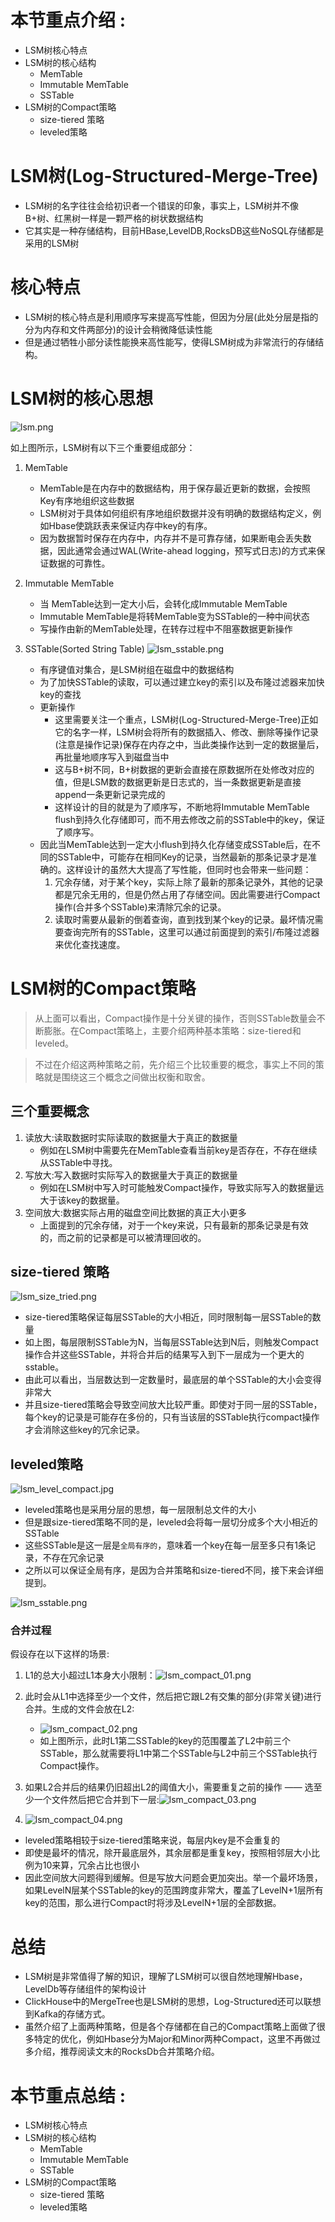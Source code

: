 # 本节重点介绍 :

- LSM树核心特点
- LSM树的核心结构
  - MemTable
  - Immutable MemTable
  - SSTable
- LSM树的Compact策略
  - size-tiered 策略
  - leveled策略

# LSM树(Log-Structured-Merge-Tree)

- LSM树的名字往往会给初识者一个错误的印象，事实上，LSM树并不像B+树、红黑树一样是一颗严格的树状数据结构
- 它其实是一种存储结构，目前HBase,LevelDB,RocksDB这些NoSQL存储都是采用的LSM树

# 核心特点

- LSM树的核心特点是利用顺序写来提高写性能，但因为分层(此处分层是指的分为内存和文件两部分)的设计会稍微降低读性能
- 但是通过牺牲小部分读性能换来高性能写，使得LSM树成为非常流行的存储结构。

# LSM树的核心思想

![lsm.png](https://fynotefile.oss-cn-zhangjiakou.aliyuncs.com/fynote/908/1630721607000/3a5d52412d0e4c8b86b4cbe5741d0d5e.png)

如上图所示，LSM树有以下三个重要组成部分：

1. MemTable

   - MemTable是在内存中的数据结构，用于保存最近更新的数据，会按照Key有序地组织这些数据
   - LSM树对于具体如何组织有序地组织数据并没有明确的数据结构定义，例如Hbase使跳跃表来保证内存中key的有序。
   - 因为数据暂时保存在内存中，内存并不是可靠存储，如果断电会丢失数据，因此通常会通过WAL(Write-ahead logging，预写式日志)的方式来保证数据的可靠性。
2. Immutable MemTable

   - 当 MemTable达到一定大小后，会转化成Immutable MemTable
   - Immutable MemTable是将转MemTable变为SSTable的一种中间状态
   - 写操作由新的MemTable处理，在转存过程中不阻塞数据更新操作
3. SSTable(Sorted String Table)
   ![lsm_sstable.png](https://fynotefile.oss-cn-zhangjiakou.aliyuncs.com/fynote/908/1630721607000/84a960617f1d44a290ae4db355d627aa.png)

   - 有序键值对集合，是LSM树组在磁盘中的数据结构
   - 为了加快SSTable的读取，可以通过建立key的索引以及布隆过滤器来加快key的查找
   - 更新操作
     - 这里需要关注一个重点，LSM树(Log-Structured-Merge-Tree)正如它的名字一样，LSM树会将所有的数据插入、修改、删除等操作记录(注意是操作记录)保存在内存之中，当此类操作达到一定的数据量后，再批量地顺序写入到磁盘当中
     - 这与B+树不同，B+树数据的更新会直接在原数据所在处修改对应的值，但是LSM数的数据更新是日志式的，当一条数据更新是直接append一条更新记录完成的
     - 这样设计的目的就是为了顺序写，不断地将Immutable MemTable flush到持久化存储即可，而不用去修改之前的SSTable中的key，保证了顺序写。
   - 因此当MemTable达到一定大小flush到持久化存储变成SSTable后，在不同的SSTable中，可能存在相同Key的记录，当然最新的那条记录才是准确的。这样设计的虽然大大提高了写性能，但同时也会带来一些问题：
     1. 冗余存储，对于某个key，实际上除了最新的那条记录外，其他的记录都是冗余无用的，但是仍然占用了存储空间。因此需要进行Compact操作(合并多个SSTable)来清除冗余的记录。
     2. 读取时需要从最新的倒着查询，直到找到某个key的记录。最坏情况需要查询完所有的SSTable，这里可以通过前面提到的索引/布隆过滤器来优化查找速度。

# LSM树的Compact策略

> 从上面可以看出，Compact操作是十分关键的操作，否则SSTable数量会不断膨胀。在Compact策略上，主要介绍两种基本策略：size-tiered和leveled。

> 不过在介绍这两种策略之前，先介绍三个比较重要的概念，事实上不同的策略就是围绕这三个概念之间做出权衡和取舍。

## 三个重要概念

1. 读放大:读取数据时实际读取的数据量大于真正的数据量
   - 例如在LSM树中需要先在MemTable查看当前key是否存在，不存在继续从SSTable中寻找。
2. 写放大:写入数据时实际写入的数据量大于真正的数据量
   - 例如在LSM树中写入时可能触发Compact操作，导致实际写入的数据量远大于该key的数据量。
3. 空间放大:数据实际占用的磁盘空间比数据的真正大小更多
   - 上面提到的冗余存储，对于一个key来说，只有最新的那条记录是有效的，而之前的记录都是可以被清理回收的。

## size-tiered 策略

![lsm_size_tried.png](https://fynotefile.oss-cn-zhangjiakou.aliyuncs.com/fynote/908/1630721607000/3b2c820cc0474e238f3895bd1bcf070d.png)

- size-tiered策略保证每层SSTable的大小相近，同时限制每一层SSTable的数量
- 如上图，每层限制SSTable为N，当每层SSTable达到N后，则触发Compact操作合并这些SSTable，并将合并后的结果写入到下一层成为一个更大的sstable。
- 由此可以看出，当层数达到一定数量时，最底层的单个SSTable的大小会变得非常大
- 并且size-tiered策略会导致空间放大比较严重。即使对于同一层的SSTable，每个key的记录是可能存在多份的，只有当该层的SSTable执行compact操作才会消除这些key的冗余记录。

## leveled策略

![lsm_level_compact.jpg](https://fynotefile.oss-cn-zhangjiakou.aliyuncs.com/fynote/908/1630721607000/0e0dc748be9e44afb32cada73a6b729e.jpg)

- leveled策略也是采用分层的思想，每一层限制总文件的大小
- 但是跟size-tiered策略不同的是，leveled会将每一层切分成多个大小相近的SSTable
- 这些SSTable是这一层是`全局有序的`，意味着一个key在每一层至多只有1条记录，不存在冗余记录
- 之所以可以保证全局有序，是因为合并策略和size-tiered不同，接下来会详细提到。

![lsm_sstable.png](https://fynotefile.oss-cn-zhangjiakou.aliyuncs.com/fynote/908/1630721607000/d31f001cb1524a55a91c4c0ee7869866.png)

### 合并过程

假设存在以下这样的场景:

1. L1的总大小超过L1本身大小限制：![lsm_compact_01.png](https://fynotefile.oss-cn-zhangjiakou.aliyuncs.com/fynote/908/1630721607000/1175e99f05134dc0b18fe1fc8187a39f.png)
2. 此时会从L1中选择至少一个文件，然后把它跟L2有交集的部分(非常关键)进行合并。生成的文件会放在L2:

   - ![lsm_compact_02.png](https://fynotefile.oss-cn-zhangjiakou.aliyuncs.com/fynote/908/1630721607000/63907b21f4fb46e79b22ebe0a233138c.png)
   - 如上图所示，此时L1第二SSTable的key的范围覆盖了L2中前三个SSTable，那么就需要将L1中第二个SSTable与L2中前三个SSTable执行Compact操作。
3. 如果L2合并后的结果仍旧超出L2的阈值大小，需要重复之前的操作 —— 选至少一个文件然后把它合并到下一层:![lsm_compact_03.png](https://fynotefile.oss-cn-zhangjiakou.aliyuncs.com/fynote/908/1630721607000/801f1beb92204f56ad7081eba7199688.png)
4. ![lsm_compact_04.png](https://fynotefile.oss-cn-zhangjiakou.aliyuncs.com/fynote/908/1630721607000/56d4defefa1548ccbf833c34c4865b25.png)

- leveled策略相较于size-tiered策略来说，每层内key是不会重复的
- 即使是最坏的情况，除开最底层外，其余层都是重复key，按照相邻层大小比例为10来算，冗余占比也很小
- 因此空间放大问题得到缓解。但是写放大问题会更加突出。举一个最坏场景，如果LevelN层某个SSTable的key的范围跨度非常大，覆盖了LevelN+1层所有key的范围，那么进行Compact时将涉及LevelN+1层的全部数据。

# 总结

- LSM树是非常值得了解的知识，理解了LSM树可以很自然地理解Hbase，LevelDb等存储组件的架构设计
- ClickHouse中的MergeTree也是LSM树的思想，Log-Structured还可以联想到Kafka的存储方式。
- 虽然介绍了上面两种策略，但是各个存储都在自己的Compact策略上面做了很多特定的优化，例如Hbase分为Major和Minor两种Compact，这里不再做过多介绍，推荐阅读文末的RocksDb合并策略介绍。

# 本节重点总结 :

- LSM树核心特点
- LSM树的核心结构
  - MemTable
  - Immutable MemTable
  - SSTable
- LSM树的Compact策略
  - size-tiered 策略
  - leveled策略